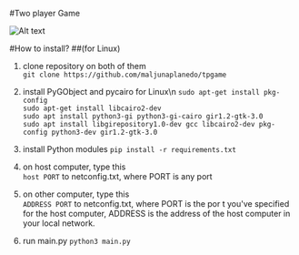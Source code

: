 #Two player Game

![Alt text](img.png "pic")

#How to install?
##(for Linux)


1) clone repository on both of them\
`git clone https://github.com/maljunaplanedo/tpgame`
   
2) install PyGObject and pycairo for Linux\n
`sudo apt-get install pkg-config`\
   `sudo apt-get install libcairo2-dev`\
   `sudo apt install python3-gi python3-gi-cairo gir1.2-gtk-3.0`\
   `sudo apt install libgirepository1.0-dev gcc libcairo2-dev pkg-config python3-dev gir1.2-gtk-3.0`
   
3) install Python modules
   `pip install -r requirements.txt`
 
4) on host computer, type this\
`host PORT`
   to netconfig.txt, where PORT is any port

5) on other computer, type this\
`ADDRESS PORT`
   to netconfig.txt, where PORT is the por t 
   you've specified for the host computer, 
   ADDRESS is the address of the host computer 
   in your local network. 

5) run main.py
`python3 main.py`
